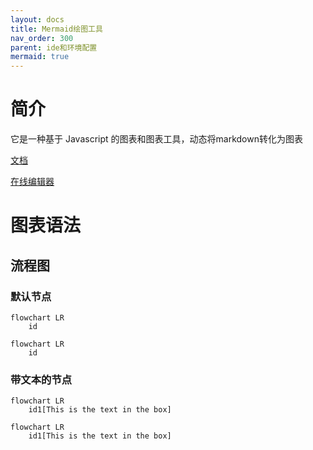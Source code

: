```yaml
---
layout: docs
title: Mermaid绘图工具
nav_order: 300
parent: ide和环境配置
mermaid: true
---
```

# 简介

它是一种基于 Javascript 的图表和图表工具，动态将markdown转化为图表

[文档](https://mermaid-js.github.io/mermaid/#/)

[在线编辑器](https://mermaid.live/edit#eyJjb2RlIjoiZ3JhcGggVERcbiAgICBBW0NocmlzdG1hc10gLS0-fEdldCBtb25leXwgQihHbyBzaG9wcGluZylcbiAgICBCIC0tPiBDe0xldCBtZSB0aGlua31cbiAgICBDIC0tPnxPbmV8IERbTGFwdG9wXVxuICAgIEMgLS0-fFR3b3wgRVtpUGhvbmVdXG4gICAgQyAtLT58VGhyZWV8IEZbZmE6ZmEtY2FyIENhcl1cbiAgIiwibWVybWFpZCI6IntcbiAgXCJ0aGVtZVwiOiBcImRhcmtcIlxufSIsInVwZGF0ZUVkaXRvciI6dHJ1ZSwiYXV0b1N5bmMiOnRydWUsInVwZGF0ZURpYWdyYW0iOnRydWV9)

# 图表语法

## 流程图

### 默认节点

```
flowchart LR
    id
```

```mermaid
flowchart LR
    id
```

### 带文本的节点

```plaintext
flowchart LR
    id1[This is the text in the box]
```

```mermaid
flowchart LR
    id1[This is the text in the box]
```
